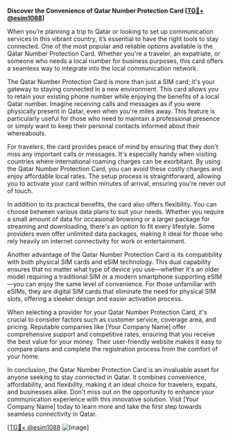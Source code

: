 **Discover the Convenience of Qatar Number Protection Card [[TG💪+ @esim1088](https://t.me/s/esim1088)]**

When you’re planning a trip to Qatar or looking to set up communication services in this vibrant country, it’s essential to have the right tools to stay connected. One of the most popular and reliable options available is the Qatar Number Protection Card. Whether you're a traveler, an expatriate, or someone who needs a local number for business purposes, this card offers a seamless way to integrate into the local communication network.

The Qatar Number Protection Card is more than just a SIM card; it's your gateway to staying connected in a new environment. This card allows you to retain your existing phone number while enjoying the benefits of a local Qatar number. Imagine receiving calls and messages as if you were physically present in Qatar, even when you're miles away. This feature is particularly useful for those who need to maintain a professional presence or simply want to keep their personal contacts informed about their whereabouts.

For travelers, the card provides peace of mind by ensuring that they don't miss any important calls or messages. It's especially handy when visiting countries where international roaming charges can be exorbitant. By using the Qatar Number Protection Card, you can avoid these costly charges and enjoy affordable local rates. The setup process is straightforward, allowing you to activate your card within minutes of arrival, ensuring you're never out of touch.

In addition to its practical benefits, the card also offers flexibility. You can choose between various data plans to suit your needs. Whether you require a small amount of data for occasional browsing or a larger package for streaming and downloading, there's an option to fit every lifestyle. Some providers even offer unlimited data packages, making it ideal for those who rely heavily on internet connectivity for work or entertainment.

Another advantage of the Qatar Number Protection Card is its compatibility with both physical SIM cards and eSIM technology. This dual capability ensures that no matter what type of device you use—whether it's an older model requiring a traditional SIM or a modern smartphone supporting eSIM—you can enjoy the same level of convenience. For those unfamiliar with eSIMs, they are digital SIM cards that eliminate the need for physical SIM slots, offering a sleeker design and easier activation process.

When selecting a provider for your Qatar Number Protection Card, it's crucial to consider factors such as customer service, coverage area, and pricing. Reputable companies like [Your Company Name] offer comprehensive support and competitive rates, ensuring that you receive the best value for your money. Their user-friendly website makes it easy to compare plans and complete the registration process from the comfort of your home.

In conclusion, the Qatar Number Protection Card is an invaluable asset for anyone seeking to stay connected in Qatar. It combines convenience, affordability, and flexibility, making it an ideal choice for travelers, expats, and businesses alike. Don't miss out on the opportunity to enhance your communication experience with this innovative solution. Visit [Your Company Name] today to learn more and take the first step towards seamless connectivity in Qatar.

[[TG💪+ @esim1088](https://t.me/s/esim1088) ![Image](https://i.postimg.cc/Y0z9fWf4/image.png)]